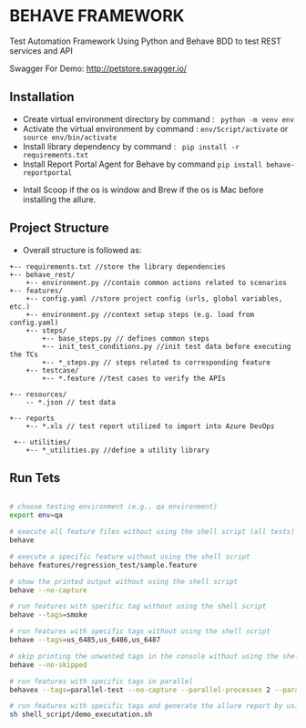 # BEHAVE FRAMEWORK
Test Automation Framework Using Python and Behave BDD to test REST services and API

Swagger For Demo: http://petstore.swagger.io/

## Installation
- Create virtual environment directory by command : ` python -m venv env` 
- Activate the virtual environment by command : `env/Script/activate` or  ` source env/bin/activate`
- Install library dependency by command : ` pip install -r requirements.txt`
- Install Report Portal Agent for Behave by command `pip install behave-reportportal`
+ Intall Scoop if the os is window and Brew if the os is Mac before installing the allure.

## Project Structure
- Overall structure is followed as:
```
+-- requirements.txt //store the library dependencies
+-- behave_rest/
    +-- environment.py //contain common actions related to scenarios
+-- features/
    +-- config.yaml //store project config (urls, global variables, etc.)
    +-- environment.py //context setup steps (e.g. load from config.yaml)
    +-- steps/
        +-- base_steps.py // defines common steps
        +-- init_test_conditions.py //init test data before executing the TCs
        +-- *_steps.py // steps related to corresponding feature 
    +-- testcase/
        +-- *.feature //test cases to verify the APIs
    
+-- resources/
    -- *.json // test data

+-- reports
    +-- *.xls // test report utilized to import into Azure DevOps

 +-- utilities/
    +-- *_utilities.py //define a utility library 
```

## Run Tets
```bash

# choose testing environment (e.g., qa environment)
export env=qa

# execute all feature files without using the shell script (all tests)
behave

# execute a specific feature without using the shell script
behave features/regression_test/sample.feature

# show the printed output without using the shell script
behave --no-capture

# run features with specific tag without using the shell script
behave --tags=smoke

# run features with specific tags without using the shell script
behave --tags=us_6485,us_6486,us_6487

# skip printing the unwanted tags in the console without using the shell script
behave --no-skipped

# run features with specific tags in parallel
behavex --tags=parallel-test --no-capture --parallel-processes 2 --parallel-scheme scenario

# run features with specific tags and generate the allure report by using the shell script
sh shell_script/demo_executation.sh

```